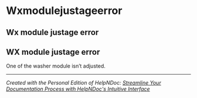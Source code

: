 # Wxmodulejustageerror

## Wx module justage error

## WX module justage error

One of the washer module isn’t adjusted.

&#x20;

***

_Created with the Personal Edition of HelpNDoc:_ [_Streamline Your Documentation Process with HelpNDoc's Intuitive Interface_](https://www.helpndoc.com/feature-tour/stunning-user-interface/)
